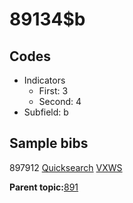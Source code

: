 # 89134$b

## Codes

-   Indicators
    -   First: 3
    -   Second: 4
-   Subfield: b

## Sample bibs

897912 [Quicksearch](https://search.library.yale.edu/catalog/897912) [VXWS](http://prodorbis.library.yale.edu:7014/vxws/GetHoldingsService?bibId=897912)

**Parent topic:**[891](../../tags/891/891.md)

